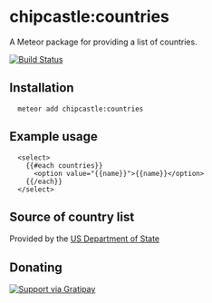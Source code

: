 chipcastle:countries
====================

A Meteor package for providing a list of countries.

[![Build
Status](https://travis-ci.org/chip/meteor-countries.svg)](https://travis-ci.org/chip/meteor-countries)

## Installation

```
  meteor add chipcastle:countries
```


## Example usage

```
  <select>
    {{#each countries}}
      <option value="{{name}}">{{name}}</option>
    {{/each}}
  </select>
```

## Source of country list

Provided by the [US Department of State](http://www.state.gov/misc/list/)

## Donating

[![Support via
Gratipay](https://cdn.rawgit.com/gratipay/gratipay-badge/2.3.0/dist/gratipay.png)](https://gratipay.com/chip/)
